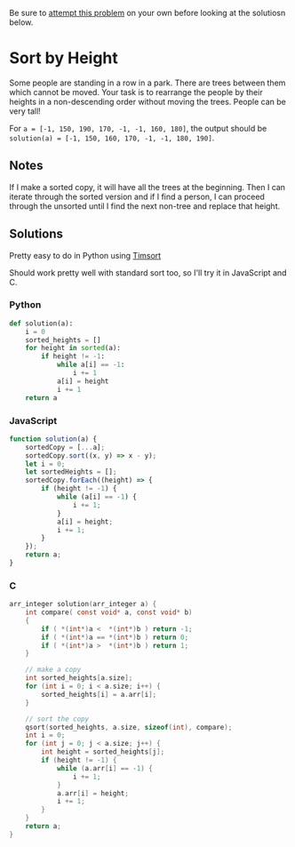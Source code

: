 Be sure to [attempt this problem](https://github.com/bsoist/codesignal-arcade-solutions) on your own before looking at the solutiosn below.

# Sort by Height
Some people are standing in a row in a park. There are trees between them which cannot be moved. Your task is to rearrange the people by their heights in a non-descending order without moving the trees. People can be very tall!

For `a = [-1, 150, 190, 170, -1, -1, 160, 180]`, the output should be
`solution(a) = [-1, 150, 160, 170, -1, -1, 180, 190]`.

## Notes
If I make a sorted copy, it will have all the trees at the beginning. Then I can iterate through the sorted version and if I find a person, I can proceed through the unsorted until I find the next non-tree and replace that height.

## Solutions
Pretty easy to do in Python using [Timsort](https://en.wikipedia.org/wiki/Timsort)

Should work pretty well with standard sort too, so I'll try it in JavaScript and C.

### Python
```python
def solution(a):
    i = 0
    sorted_heights = []
    for height in sorted(a):
        if height != -1:
            while a[i] == -1:
                i += 1
            a[i] = height
            i += 1
    return a
```

### JavaScript
```javascript
function solution(a) {
    sortedCopy = [...a];
    sortedCopy.sort((x, y) => x - y);
    let i = 0;
    let sortedHeights = [];
    sortedCopy.forEach((height) => {
        if (height != -1) {
            while (a[i] == -1) {
                i += 1;
            }
            a[i] = height;
            i += 1;
        }
    });
    return a;
}
```

### C
```c
arr_integer solution(arr_integer a) {
    int compare( const void* a, const void* b)
    {
        if ( *(int*)a <  *(int*)b ) return -1;
        if ( *(int*)a == *(int*)b ) return 0;
        if ( *(int*)a >  *(int*)b ) return 1;
    }

    // make a copy
    int sorted_heights[a.size];
    for (int i = 0; i < a.size; i++) {
        sorted_heights[i] = a.arr[i];
    }

    // sort the copy
    qsort(sorted_heights, a.size, sizeof(int), compare);
    int i = 0;
    for (int j = 0; j < a.size; j++) {
        int height = sorted_heights[j];
        if (height != -1) {
            while (a.arr[i] == -1) {
                i += 1;
            }
            a.arr[i] = height;
            i += 1;
        }
    }
    return a;
}
```
